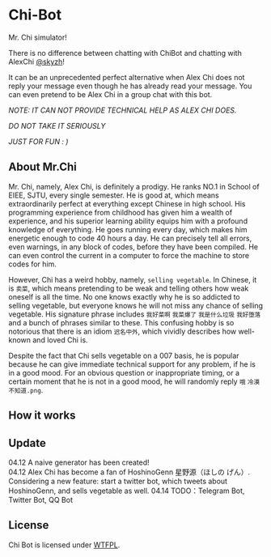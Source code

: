 # Chi-Bot
Mr. Chi simulator!

There is no difference between chatting with ChiBot and chatting with AlexChi [@skyzh](https://github.com/skyzh "Alex Chi")!

It can be an unprecedented perfect alternative when Alex Chi does not reply your message even though he has already read your message. You can even pretend to be Alex Chi in a group chat with this bot.

*NOTE: IT CAN NOT PROVIDE TECHNICAL HELP AS ALEX CHI DOES.*

*DO NOT TAKE IT SERIOUSLY*

*JUST FOR FUN : )*

## About Mr.Chi
Mr. Chi, namely, Alex Chi, is definitely a prodigy. He ranks NO.1 in School of EIEE, SJTU, every single semester. He is good at, which means extraordinarily perfect at everything except Chinese in high school. 
His programming experience from childhood has given him a wealth of experience, and his superior learning ability equips him with a profound knowledge of everything. He goes running every day, which makes him energetic enough to code 40 hours a day. He can precisely tell all errors, even warnings, in any block of codes, before they have been compiled. He can even control the current in a computer to force the machine to store codes for him. 

However, Chi has a weird hobby, namely, `selling vegetable`. In Chinese, it is `卖菜`, which means pretending to be weak and telling others how weak oneself is all the time. No one knows exactly why he is so addicted to selling vegetable, but everyone knows he will not miss any chance of selling vegetable. His signature phrase includes `我好菜啊` `我菜爆了` `我是什么垃圾` `我好堕落` and a bunch of phrases similar to these. This confusing hobby is so notorious that there is an idiom `迟名中外`, which vividly describes how well-known and loved Chi is.

Despite the fact that Chi sells vegetable on a 007 basis, he is popular because he can give immediate technical support for any problem, if he is in a good mood. For an obvious question or inappropriate timing, or a certain moment that he is not in a good mood, he will randomly reply `哦` `冷漠` `不知道.png`.

## How it works
## Update
04.12 A naive generator has been created!  
04.12 Alex Chi has become a fan of HoshinoGenn 星野源（ほしの げん）. Considering a new feature: start a twitter bot, which tweets about HoshinoGenn, and sells vegetable as well.
04.14 TODO：Telegram Bot, Twitter Bot, QQ Bot
## License
Chi Bot is licensed under [WTFPL](http://www.wtfpl.net/).

